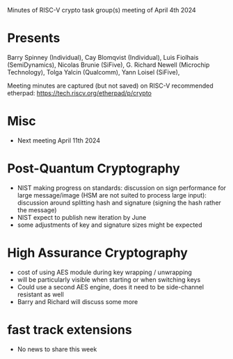 Minutes of RISC-V crypto task group(s) meeting of April 4th 2024

# Presents

Barry Spinney (Individual),
Cay Blomqvist (Individual),
Luis Fiolhais (SemiDynamics),
Nicolas Brunie (SiFive),
G. Richard Newell (Microchip Technology),
Tolga Yalcin (Qualcomm),
Yann Loisel (SiFive),


Meeting minutes are captured (but not saved) on RISC-V recommended etherpad: https://tech.riscv.org/etherpad/p/crypto

# Misc

- Next meeting April 11th 2024

# Post-Quantum Cryptography

- NIST making progress on standards: discussion on sign performance for large message/image (HSM are not suited to process large input): discussion around splitting hash and signature (signing the hash rather the message)
- NIST expect to publish new iteration by June
- some adjustments of key and signature sizes might be expected

# High Assurance Cryptography 

- cost of using AES module during key wrapping / unwrapping
- will be particularly visible when starting or when switching keys
- Could use a second AES engine, does it need to be side-channel resistant as well
- Barry and Richard will discuss some more

# fast track extensions

- No news to share this week
